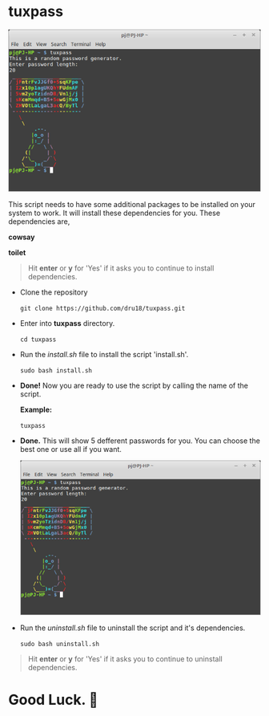 # tuxpass

  ![tuxpass.png](https://github.com/dru18/tuxpass/blob/master/screenshots/tuxpass.png)

This script needs to have some additional packages to be installed on your system to work. It will install these dependencies for you. These dependencies are,

**cowsay**

**toilet**

> Hit **enter** or **y** for 'Yes' if it asks you to continue to install dependencies.

- Clone the repository

  `git clone https://github.com/dru18/tuxpass.git`

- Enter into **tuxpass** directory.

  `cd tuxpass`

- Run the *install.sh* file to install the script 'install.sh'.

  `sudo bash install.sh`

- **Done!** Now you are ready to use the script by calling the name of the script.

  **Example:**

  `tuxpass`

- **Done.** This will show 5 defferent passwords for you. You can choose the best one or use all if you want.

  ![tuxpass.png](https://github.com/dru18/tuxpass/blob/master/screenshots/tuxpass.png)

- Run the *uninstall.sh* file to uninstall the script and it's dependencies.

  `sudo bash uninstall.sh`

> Hit **enter** or **y** for 'Yes' if it asks you to continue to uninstall dependencies.

# Good Luck. :penguin:
